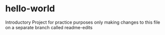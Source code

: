 # hello-world
Introductory Project for practice purposes only
making changes to this file on a separate branch called readme-edits
